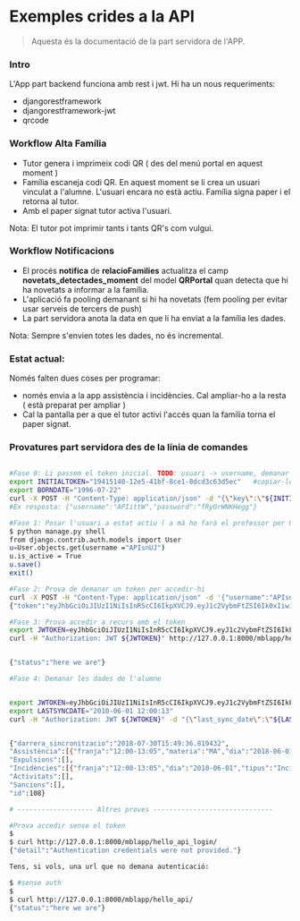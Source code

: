 # Exemples crides a la API

>Aquesta és la documentació de la part servidora de l'APP.

### Intro

L'App part backend funciona amb rest i jwt. Hi ha un nous requeriments:

* djangorestframework
* djangorestframework-jwt
* qrcode

### Workflow Alta Família

* Tutor genera i imprimeix codi QR ( des del menú portal en aquest moment )
* Família escaneja codi QR. En aquest moment se li crea un usuari vinculat a l'alumne. L'usuari encara no està actiu. Família signa paper i el retorna al tutor.
* Amb el paper signat tutor activa l'usuari.

Nota: El tutor pot imprimir tants i tants QR's com vulgui.

### Workflow Notificacions

* El procés **notifica** de **relacioFamilies** actualitza el camp **novetats_detectades_moment** del model **QRPortal** quan detecta que hi ha novetats a informar a la família.
* L'aplicació fa pooling demanant si hi ha novetats (fem pooling per evitar usar serveis de tercers de push)
* La part servidora anota la data en que li ha enviat a la família les dades.

Nota: Sempre s'envien totes les dades, no és incremental.

### Estat actual:

Només falten dues coses per programar:

* només envia a la app assistència i incidències. Cal ampliar-ho a la resta ( està preparat per ampliar )
* Cal la pantalla per a que el tutor activi l'accés quan la família torna el paper signat.

### Provatures part servidora des de la línia de comandes

```bash

#Fase 0: Li passem el token inicial. TODO: usuari -> username, demanar data naixement
export INITIALTOKEN="19415140-12e5-41bf-8ce1-8dcd3c63d5ec"   #copiar-lo del .odt on hi ha el QR
export BORNDATE="1996-07-22"
curl -X POST -H "Content-Type: application/json" -d "{\"key\":\"${INITIALTOKEN}\", \"born_date\":\"${BORNDATE}\"  }" http://localhost:8000/mblapp/capture_token_api/
#Ex resposta: {"username":"APIittW","password":"fRyOrWNKHegg"}

#Fase 1: Posar l'usuari a estat actiu ( a mà ho farà el professor per UI ):
$ python manage.py shell
from django.contrib.auth.models import User
u=User.objects.get(username ="APIsnUJ")
u.is_active = True
u.save()
exit()

#Fase 2: Prova de demanar un token per accedir-hi
curl -X POST -H "Content-Type: application/json" -d '{"username":"APIsnUJ","password":"kJMeHVKhMUyy"}' http://localhost:8000/api-token-auth/
{"token":"eyJhbGciOiJIUzI1NiIsInR5cCI6IkpXVCJ9.eyJ1c2VybmFtZSI6Ik0xIiwidXNlcl9pZCI6NCwiZW1haWwiOiIiLCJleHAiOjE1MjU5NjA5MjR9.EKEhsW-uqdblRLEpAH0uxKMb-FUnCJB6a3_3xRd4Pno"}

#Fase 3: Prova accedir a recurs amb el token
export JWTOKEN=eyJhbGciOiJIUzI1NiIsInR5cCI6IkpXVCJ9.eyJ1c2VybmFtZSI6IkFQSXNuVUoiLCJ1c2VyX2lkIjoyMjcsImVtYWlsIjoiIiwiZXhwIjoxNTMzMDQ5ODcwfQ.b5XfM51uOZu4FOY_3u1lPFFCTnv6NqFsGfyGIjY4SO8
curl -H "Authorization: JWT ${JWTOKEN}" http://127.0.0.1:8000/mblapp/hello_api_login/


{"status":"here we are"}

#Fase 4: Demanar les dades de l'alumne


export JWTOKEN=eyJhbGciOiJIUzI1NiIsInR5cCI6IkpXVCJ9.eyJ1c2VybmFtZSI6IkFQSWl0dFciLCJ1c2VyX2lkIjoyMzUsImVtYWlsIjoiIiwiZXhwIjoxNTMyOTQ4MDg5fQ.uPixe14hJFLYdALHx2lbkRj6Gl9N4GWe-SUDom1Nh0g
export LASTSYNCDATE="2010-06-01 12:00:13"
curl -H "Authorization: JWT ${JWTOKEN}" -d "{\"last_sync_date\":\"${LASTSYNCDATE}\"  }" http://127.0.0.1:8000/mblapp/syncro_data_api/


{"darrera_sincronitzacio":"2018-07-30T15:49:36.819432",
"Assistència":[{"franja":"12:00-13:05","materia":"MA","dia":"2018-06-01","tipus":"Retard"},{"franja":"10:00-11:05","materia":"FI","dia":"2018-06-02","tipus":"Justificada"}],
"Expulsions":[],
"Incidències":[{"franja":"12:00-13:05","dia":"2018-06-01","tipus":"Incidència","motiu":"Molesta els companys"},{"franja":"12:00-13:05","dia":"2018-06-02","tipus":"Observació","motiu":"Bona feina"}],
"Activitats":[],
"Sancions":[],
"id":108}

# ------------------- Altres proves ------------------------------

#Prova accedir sense el token
$
$ curl http://127.0.0.1:8000/mblapp/hello_api_login/
{"detail":"Authentication credentials were not provided."}

Tens, si vols, una url que no demana autenticació:

$ #sense auth
$
$ curl http://127.0.0.1:8000/mblapp/hello_api/
{"status":"here we are"}
```